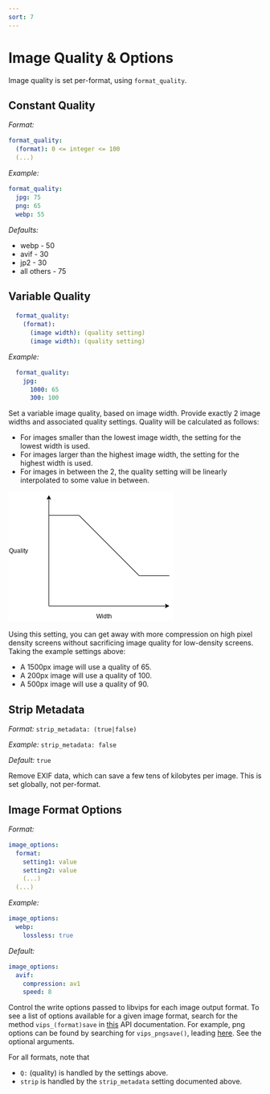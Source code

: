 ```yaml
--- 
sort: 7
---
```


# Image Quality & Options

Image quality is set per-format, using `format_quality`.

## Constant Quality

  _Format:_

  ```yaml
  format_quality:
    (format): 0 <= integer <= 100
    (...)
  ```

  _Example:_

  ```yaml
  format_quality:
    jpg: 75
    png: 65
    webp: 55
  ```

  _Defaults:_ 

  - webp - 50
  - avif - 30
  - jp2 - 30
  - all others - 75

## Variable Quality

  ```yaml
    format_quality: 
      (format):
        (image width): (quality setting)
        (image width): (quality setting) 
  ```

  _Example:_

  ```yaml
    format_quality: 
      jpg:
        1000: 65
        300: 100
  ```

Set a variable image quality, based on image width. Provide exactly 2 image widths and associated
quality settings. Quality will be calculated as follows:

  * For images smaller than the lowest image width, the setting for the lowest width is used. 
  * For images larger than the highest image width, the setting for the highest width is used. 
  * For images in between the 2, the quality setting will be linearly interpolated to some value in
    between.

  ![](quality_width_graph.png)

Using this setting, you can get away with more compression on high pixel density screens without
sacrificing image quality for low-density screens. Taking the example settings above:

  * A 1500px image will use a quality of 65.
  * A 200px image will use a quality of 100.
  * A 500px image will use a quality of 90.

## Strip Metadata

_Format:_ `strip_metadata: (true|false)`

_Example:_ `strip_metadata: false`

_Default:_ `true`

Remove EXIF data, which can save a few tens of kilobytes per image. This is set globally, not
per-format.

## Image Format Options

  _Format:_

  ```yaml
  image_options: 
    format:
      setting1: value
      setting2: value
      (...)
    (...)
  ```

  _Example:_

  ```yaml
  image_options:
    webp:
      lossless: true
  ```

  _Default:_

  ```yaml
  image_options:
    avif: 
      compression: av1
      speed: 8
  ```

Control the write options passed to libvips for each image output format. To see a list of options
available for a given image format, search for the method `vips_(format)save` in
[this](https://libvips.github.io/libvips/API/current/VipsForeignSave.html) API documentation. For
example, png options can be found by searching for `vips_pngsave()`, leading
[here](https://libvips.github.io/libvips/API/current/VipsForeignSave.html#vips-pngsave). See the
optional arguments. 

For all formats, note that
- `Q:` (quality) is handled by the settings above.
- `strip` is handled by the `strip_metadata` setting documented above.
